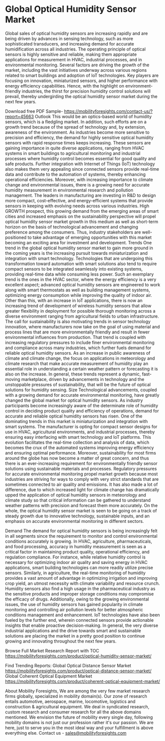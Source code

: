 # Global Optical Humidity Sensor Market  

Global sales of optical humidity sensors are increasing rapidly and are being driven by advances in sensing technology, such as more sophisticated transducers, and increasing demand for accurate humidification across all industries. The operating principle of optical sensors is highly sensitive and reliable, making them appropriate applications for measurement in HVAC, industrial processes, and in environmental monitoring. Several factors are driving the growth of the market, including the vast initiatives underway across various regions related to smart buildings and adoption of IoT technologies. Key players are focusing on innovation, miniaturized sensors, and higher performance with energy efficiency capabilities. Hence, with the highlight on environment-friendly industries, the thirst for precision humidity control solutions will prevail, thereby undergirding the optical humidity sensor market during the next few years.

Download free PDF Sample- https://mobilityforesights.com/contact-us/?report=45663
Outlook
This would be an optics-based world of humidity sensors, which is a fledgling market. In addition, such efforts are on a growth trend because of the spread of technology and, by extension, awareness of the environment. As industries become more sensitive to precision and efficiency, the demand for highly sensitive optical humidity sensors with rapid response times keeps increasing. These sensors are gaining importance in quite diverse applications, ranging from HVAC systems in smart buildings to agricultural monitoring and industrial processes where humidity control becomes essential for good quality and safe products. Further integration with Internet of Things (IoT) technology also makes them very appealing since connected sensors provide real-time data and contribute to the automation of systems, thereby enhancing operational efficiencies. Moreover, with increasing importance to climate change and environmental issues, there is a growing need for accurate humidity measurement in environmental research and pollution management. The leaders in manufacturing are investing in R&D to design more compact, cost-effective, and energy-efficient systems that provide sensors in keeping with evolving needs across various industries. High GROWTH prospect, this growing demand from the emerging areas of smart cities and increased emphasis on the sustainability perspective will propel optical humidity sensor market growth in this medium as well as short-term horizon on the basis of technological advancement and changing preference among the consumers. Thus, industry stakeholders are well-positioned to take advantage of emerging opportunities with this market becoming an exciting area for investment and development.
Trends
One trend in the global optical humidity sensor market to gain more ground in the coming years is the increasing pursuit towards miniaturization and integration with smart technology. Technologies that are undergoing this transformation toward automation with smart solutions also tend to require compact sensors to be integrated seamlessly into existing systems, providing real-time data while consuming less power. Such an exemplary trend is the ones in the HVAC sector, where the energy efficiency is a very excellent aspect; advanced optical humidity sensors are engineered to work along with smart thermostats as well as building management systems, optimizing energy consumption while improving the quality of indoor air. Other than this, with an increase in IoT applications, there is now an increasing trend of development of wireless humidity sensors that allow greater flexibility in deployment for possible thorough monitoring across a diverse environment ranging from agricultural fields to urban infrastructure. The call for sustainability is also motivating trends in sensor technology innovation, where manufacturers now take on the goal of using material and process lines that are more environmentally friendly and result in fewer environmental influences from production. That trend is coupled with increasing regulatory pressures to include finer environmental monitoring and compliance across many industries, which further fuels demand for reliable optical humidity sensors. As an increase in public awareness of climate and climate change, the focus on applications in meteorology and climate research that make accurate measurement of humidity play an essential role in understanding a certain weather pattern or forecasting it is also on the increase. In general, these trends represent a dynamic, fast-moving marketplace, driven by advancements in technology and the unstoppable pressures of sustainability, that will be the future of optical solutions for humidity sensing.
Size
Technological advancements, coupled with a growing demand for accurate environmental monitoring, have greatly changed the global market for optical humidity sensors. As industry participants become increasingly aware of the determinate role of humidity control in deciding product quality and efficiency of operations, demand for accurate and reliable optical humidity sensors has risen. One of the dominating trends in this market is miniaturization and integration with smart systems. The manufacturer is opting for compact sensor designs for use in HVAC, agricultural environments, and industrial processes, thereby ensuring easy interfacing with smart technology and IoT platforms. This evolution facilitates the real-time collection and analysis of data, which becomes the crux of the automated systems improving energy efficiency and ensuring optimal performance. Moreover, sustainability for most firms around the globe has now become a matter of great concern, and thus there is an ever-increasing requirement for environmentally friendly sensor solutions using sustainable materials and processes. Regulatory pressures for accurate environmental monitoring propel market growth because most industries are striving for ways to comply with very strict standards that are sometimes connected to air quality and emissions. It has also made a lot of difference, due to which increased light for climate change has dramatically upped the application of optical humidity sensors in meteorology and climate study so that critical information can be gathered to understand weather patterns with precision and forecast them more accurately. On the whole, the optical humidity sensor market is seen to be going on a track of steady growth due to innovative technology, sustainable inputs, and an emphasis on accurate environmental monitoring in different sectors.

Demand 
The demand for optical humidity sensors is being increasingly felt in all segments since the requirement to monitor and control environmental conditions accurately is growing. In HVAC, agriculture, pharmaceuticals, and food processing, accuracy in humidity measurement is seen as a critical factor in maintaining product quality, operational efficiency, and regulation compliance. For instance, while relative humidity control is necessary for optimizing indoor air quality and saving energy in HVAC applications, smart building technologies can more readily utilize precise sensors. Similarly, in agriculture, the real-time monitoring of humidity provides a vast amount of advantage in optimizing irrigation and improving crop yield, an utmost necessity with climate variability and resource crunch. Humidity sensors also find a high usage in the pharmaceutical industry as the sensitive products and improper storage conditions may compromise the efficacy of drugs. Additionally, owing to the growing environmental issues, the use of humidity sensors has gained popularity in climate monitoring and controlling air pollution levels for better atmospheric conditions management and enhancement. IoT technologies have also been fueled by the further end, wherein connected sensors provide actionable insights that enable proactive decision-making. In general, the very diverse industrial applications and the drive towards smart and sustainable solutions are placing the market in a pretty good position to continue growing and innovating throughout the next few years.


Browse Full Market Research Report with TOC 
https://mobilityforesights.com/product/optical-humidity-sensor-market/


Find Trending Reports:
Global Optical Distance Sensor Market 
https://mobilityforesights.com/product/optical-distance-sensor-market/
Global Coherent Optical Equipment Market 
https://mobilityforesights.com/product/coherent-optical-equipment-market/


About Mobility Foresights,
We are among the very few market research firms globally, specialized in mobility domain(s). Our zone of research entails automotive, aerospace, marine, locomotive, logistics and construction & agricultural equipment. We deal in syndicated research, custom research and consumer research for all the above domains mentioned.
We envision the future of mobility every single day, following mobility domains is not just our profession rather it's our passion. We are here, just to serve you in the most ideal way and your fulfillment is above everything else. Contact us -  sales@mobilityforesights.com 


